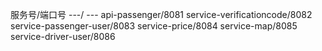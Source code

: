 服务号/端口号
---/ ---
api-passenger/8081
service-verificationcode/8082
service-passenger-user/8083
service-price/8084
service-map/8085
service-driver-user/8086


